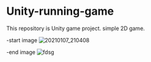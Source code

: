 # Unity-running-game
This repository is Unity game project. simple 2D game.

-start image
![20210107_210408](https://user-images.githubusercontent.com/76837709/103891110-954a0880-512c-11eb-84b2-bc64c6e2e210.png)

-end image
![fdsg](https://user-images.githubusercontent.com/76837709/103891128-a09d3400-512c-11eb-9117-2e411ce43d2f.png)
